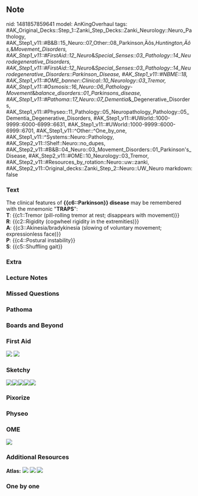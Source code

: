 ## Note
nid: 1481857859641
model: AnKingOverhaul
tags: #AK_Original_Decks::Step_1::Zanki_Step_Decks::Zanki_Neurology::Neuro_Pathology, #AK_Step1_v11::#B&B::15_Neuro::07_Other::08_Parkinson‚Äôs,_Huntington‚Äôs,_&_Movement_Disorders, #AK_Step1_v11::#FirstAid::12_Neuro_&_Special_Senses::03_Pathology::14_Neurodegenerative_Disorders, #AK_Step1_v11::#FirstAid::12_Neuro_&_Special_Senses::03_Pathology::14_Neurodegenerative_Disorders::Parkinson_Disease, #AK_Step1_v11::#NBME::18, #AK_Step1_v11::#OME_banner::Clinical::10_Neurology::03_Tremor, #AK_Step1_v11::#Osmosis::16_Neuro::06_Pathology_-_Movement_&_balance_disorders::01_Parkinsons_disease, #AK_Step1_v11::#Pathoma::17_Neuro::07_Dementia_&_Degenerative_Disorders, #AK_Step1_v11::#Physeo::11_Pathology::05_Neuropathology_Pathology::05_Dementia_Degenerative_Disorders, #AK_Step1_v11::#UWorld::1000-9999::6000-6999::6631, #AK_Step1_v11::#UWorld::1000-9999::6000-6999::6701, #AK_Step1_v11::^Other::^One_by_one, #AK_Step1_v11::^Systems::Neuro::Pathology, #AK_Step2_v11::!Shelf::Neuro::no_dupes, #AK_Step2_v11::#B&B::04_Neuro::03_Movement_Disorders::01_Parkinson's_Disease, #AK_Step2_v11::#OME::10_Neurology::03_Tremor, #AK_Step2_v11::#Resources_by_rotation::Neuro::uw::zanki, #AK_Step2_v11::Original_decks::Zanki_Step_2::Neuro::UW_Neuro
markdown: false

### Text
<div>
  The clinical features of <b>{{c6::Parkinson}} disease</b> may be
  remembered with the mnemonic "<b>TRAPS</b>":
</div>
<div style="centerbox">
  <div class="mnemonics">
    <div>
      <b>T</b>: {{c1::Tremor (pill-rolling tremor at rest;
      disappears with movement)}}
    </div>
    <div>
      <b>R</b>: {{c2::Rigidity (cogwheel rigidity in the
      extremities)}}
    </div>
    <div>
      <b>A</b>: {{c3::Akinesia/bradykinesia (slowing of voluntary
      movement; expressionless face)}}
    </div>
    <div>
      <b>P</b>: {{c4::Postural instability}}
    </div>
    <div>
      <b>S</b>: {{c5::Shuffling gait}}
    </div>
  </div>
</div>

### Extra


### Lecture Notes


### Missed Questions


### Pathoma


### Boards and Beyond


### First Aid
<img src="tmpYu4NJp.png"> <img src="tmps0fyly.png">

### Sketchy
<img src=
"Screen%20Shot%202019-11-25%20at%204.16.24%20PM.jpg"><img src=
"Screen%20Shot%202019-11-25%20at%204.16.34%20PM.jpg"><img src=
"Screen%20Shot%202019-11-25%20at%204.16.45%20PM.jpg"><img src=
"Screen%20Shot%202019-11-25%20at%204.16.52%20PM.jpg"><img src=
"Screen%20Shot%202019-11-25%20at%204.16.58%20PM.jpg">

### Pixorize


### Physeo


### OME
<div class="ome-widget">
  <a href=
  "https://onlinemeded.org/spa/neurology/tremor/acquire?ref=anki"><img src="_OME_AnkiFlashcards_Lesson_1.png"></a>
</div>

### Additional Resources
<b>Atlas:</b> <img src="tmpnTYlQO.png" class="resizer"> <img src=
"tmp00d1od.png" class="resizer"> <img src="tmpILVCyf.png" class=
"resizer">

### One by one

